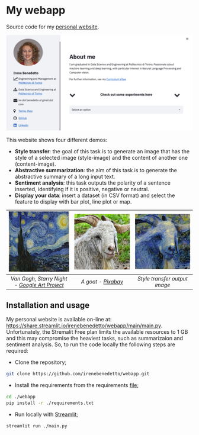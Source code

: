 # My webapp

Source code for my [personal website](https://share.streamlit.io/irenebenedetto/webapp/main/main.py). 

![Personal website interface](./img/website.png?raw=true "Personal website")

This website shows four different demos:
- **Style transfer**: the goal of this task is to generate an image that has the style of a selected image (style-image) and the content of another one (content-image).
- **Abstractive summarization**: the aim of this task is to generate the abstractive summary of a long input text.
- **Sentiment analysis**: this task outputs the polarity of a sentence inserted, identifying if it is positive, negative or neutral.
- **Display your data**: insert a dataset (in CSV format) and select the feature to display with bar plot, line plot or map.


| ![Van Gogh - Starry Night - Google Art Project](./img/starry_night.jpg?raw=true "Van Gogh - Starry Night - [Google Art Project](https://it.wikipedia.org/wiki/Notte_stellata#/media/File:Van_Gogh_-_Starry_Night_-_Google_Art_Project.jpg)") | ![A goat - Pixabay](./img/goat.jpg?raw=true "A goat - [Pixabay](https://pixabay.com/it/photos/caprone-capra-cashmere-wollziege-4368131/)") | ![Style transfer output image](./img/output.jpg?raw=true "Style transfer output image")|
|:--:| :--: |:--:| 
| *Van Gogh, Starry Night - [Google Art Project](https://it.wikipedia.org/wiki/Notte_stellata#/media/File:Van_Gogh_-_Starry_Night_-_Google_Art_Project.jpg)* | *A goat - [Pixabay](https://pixabay.com/it/photos/caprone-capra-cashmere-wollziege-4368131/)* | *Style transfer output image* | 


## Installation and usage

My personal website is available on-line at: https://share.streamlit.io/irenebenedetto/webapp/main/main.py. Unfortunately, the Stremalit Free plan limits the available resources to 1 GB and this may compromise the heaviest tasks, such as summarizaion and sentiment analysis. So, to run the code locally the following steps are required:
- Clone the repository;
```bash
git clone https://github.com/irenebenedetto/webapp.git
```
- Install the requirements from the requirements [file](https://github.com/irenebenedetto/webapp/blob/main/requirements.txt);
```bash
cd ./webapp
pip install -r ./requirements.txt
```
- Run locally with [Streamlit](https://streamlit.io);
```bash
streamlit run ./main.py
```
